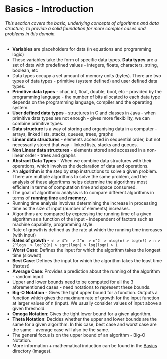 # Basics - Introduction
###### This section covers the basic, underlying concepts of algorithms and data structure, to provide a solid foundation for more complex cases and problems in this domain. 

- **Variables** are placeholders for data (in equations and programming logic)
- These variables take the form of specific data types. **Data types** are a set of data with predefined values - integers, floats, characters, string, boolean, etc
- Data types occupy a set amount of memory units (bytes). There are two types of data types - primitive (system defined) and user defined data types.
- **Primitive data types** - char, int, float, double, bool, etc - provided by the programming language - the number of bits allocated to each data type depends on the programming language, compiler and the operating system. 
- **User defined data types** - structures in C and classes in Java - when primitive data types are not enough - gives more flexibility, we can combine primitive types.
- **Data structure** is a way of storing and organising data in a computer - arrays, linked lists, stacks, queues, trees, graphs
- **Linear data structures** - elements accessed in sequential order, but not necessarily stored that way - linked lists, stacks and queues.
- **Non Linear data structures** - elements stored and accessed in a non-linear order - trees and graphs
- **Abstract Data Types** - When we combine data structures with their operations, which involves the declaration of data and operations. 
- An **algorithm** is the step by step instructions to solve a given problem. There are multiple algorithms to solve the same problem, and the analysis of these algorithms helps determine the algorithms most efficient in terms of computation time and space consumed. 
- The goal of algorithmic analysis is to compare different algorithms in terms of **running time** and **memory**. 
- Running time analysis involves determining the increase in processing time as the size of input (number of elements) increases.
- Algorithms are compared by expressing the running time of a given algorithm as a function of the input - independent of factors such as machine capability, programming style.
- Rate of growth is defined as the rate at which the running time increases (with input)
- **Rates of growth** - 
``` n! > 4^n  > 2^n  > n^2  > nlog(n) > log(n!) > n > 2^logn  > log^2(n) > sqrt(logn) > log(logn) > 1 ```
- **Worst Case**: Defines the input for which the algorithm takes the longest time (slowest)
- **Best Case**: Defines the input for which the algorithm takes the least time (fastest)
- **Average Case**: Provides a prediction about the running of the algorithm - random input
- Upper and lower bounds need to be computed for all the 3 aforementioned cases - need notations to represent these bounds.
- **Big-O Notation** - Gives the tight upper bound for a function. Outputs a function which gives the maximum rate of growth for the input function at larger values of n (input). We usually consider values of input above a given threshold. 
- **Omega Notation**: Gives the tight lower bound for a given algorithm. 
- **Theta Notation**: Decides whether the upper and lower bounds are the same for a given algorithm. In this case, best case and worst case are the same - average case will also be the same.
- The general focus is on the upper bound of an algorithm - Big-O Notation.
- More information + mathematical induction can be found in the [Basics](/Basics) directory (images).
